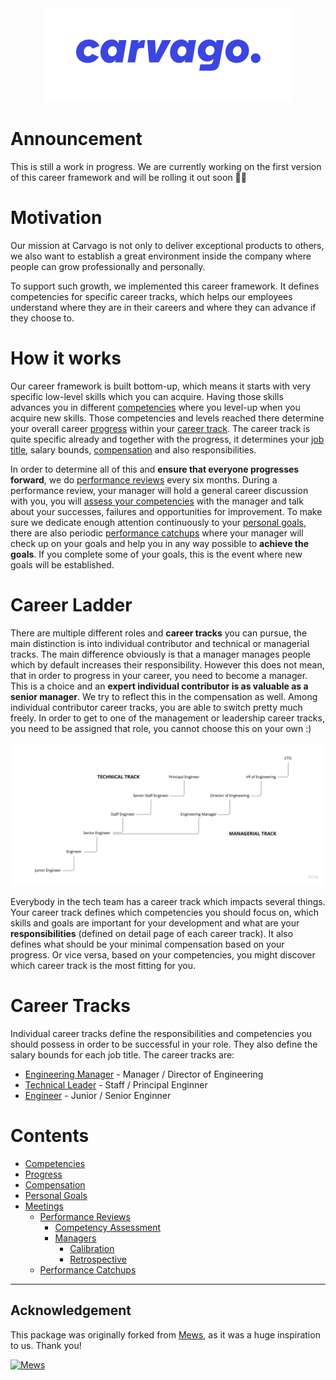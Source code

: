 <div align="center">
    <a href="https://carvago.com">
        <img alt="Carvago" height="150px" src="assets/carvago-logo.png">
    </a>
</div>

# Announcement

This is still a work in progress. We are currently working on the first version of this career framework and will be rolling it out soon 👷‍♂️

# Motivation

Our mission at Carvago is not only to deliver exceptional products to others, we also want to establish a great environment inside the company where people can grow professionally and personally.

To support such growth, we implemented this career framework. It defines competencies for specific career tracks, which helps our employees understand where they are in their careers and where they can advance if they choose to.

# How it works

Our career framework is built bottom-up, which means it starts with very specific low-level skills which you can acquire. Having those skills advances you in different [competencies](competencies.md) where you level-up when you acquire new skills. Those competencies and levels reached there determine your overall career [progress](progress.md) within your [career track](#career-tracks). The career track is quite specific already and together with the progress, it determines your [job title](#tracks-and-job-titles), salary bounds, [compensation](compensation.md) and also responsibilities.

In order to determine all of this and **ensure that everyone progresses forward**, we do [performance reviews](meetings/performance-review.md) every six months. During a performance review, your manager will hold a general career discussion with you, you will [assess your competencies](meetings/competency-assessment.md) with the manager and talk about your successes, failures and opportunities for improvement. To make sure we dedicate enough attention continuously to your [personal goals](personal-goals.md), there are also periodic [performance catchups](meetings/performance-catchup.md) where your manager will check up on your goals and help you in any way possible to **achieve the goals**. If you complete some of your goals, this is the event where new goals will be established.

# Career Ladder

There are multiple different roles and **career tracks** you can pursue, the main distinction is into individual contributor and technical or managerial tracks. The main difference obviously is that a manager manages people which by default increases their responsibility. However this does not mean, that in order to progress in your career, you need to become a manager. This is a choice and an **expert individual contributor is as valuable as a senior manager**. We try to reflect this in the compensation as well. Among individual contributor career tracks, you are able to switch pretty much freely. In order to get to one of the management or leadership career tracks, you need to be assigned that role, you cannot choose this on your own :)

![image](assets/career-progression.jpg)

Everybody in the tech team has a career track which impacts several things. Your career track defines which competencies you should focus on, which skills and goals are important for your development and what are your **responsibilities** (defined on detail page of each career track). It also defines what should be your minimal compensation based on your progress. Or vice versa, based on your competencies, you might discover which career track is the most fitting for you.

# Career Tracks

Individual career tracks define the responsibilities and competencies you should possess in order to be successful in your role. They also define the salary bounds for each job title. The career tracks are:

- [Engineering Manager](career-tracks/engineering-manager.md) - Manager / Director of Engineering
- [Technical Leader](career-tracks/technical-leader.md) - Staff / Principal Enginner
- [Engineer](career-tracks/engineer.md) - Junior / Senior Enginner

# Contents

- [Competencies](competencies.md)
- [Progress](progress.md)
- [Compensation](compensation.md)
- [Personal Goals](personal-goals.md)
- [Meetings](meetings/readme.md)
  - [Performance Reviews](meetings/performance-review.md)
    - [Competency Assessment](meetings/competency-assessment.md)
    - [Managers](meetings/managers/readme.md)
      - [Calibration](meetings/managers/calibration.md)
      - [Retrospective](meetings/managers/retrospective.md)
  - [Performance Catchups](meetings/performance-catchup.md)

---

## Acknowledgement

This package was originally forked from [Mews](https://mews.com), as it was a huge inspiration to us. Thank you!

<a href="https://mews.com">
    <img alt="Mews" height="30px" src="https://user-images.githubusercontent.com/435787/129971779-2c64348e-05a3-49d0-b026-91913ffd68dc.png">
</a>
